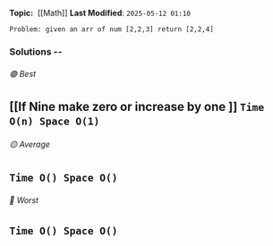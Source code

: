 **Topic:**  [[Math]]
**Last Modified**:  `2025-05-12 01:10`

`Problem: given an arr of num [2,2,3] return [2,2,4]`

### Solutions -- 

###### 🟢 Best
 [[If Nine make zero or increase by one ]] `Time O(n) Space O(1)` 
----------------------------------------------------------------------------------------------
###### 🟡 Average
 `Time O() Space O()` 
----------------------------------------------------------------------------------------------
###### 🔴 Worst
 `Time O() Space O()` 
----------------------------------------------------------------------------------------------